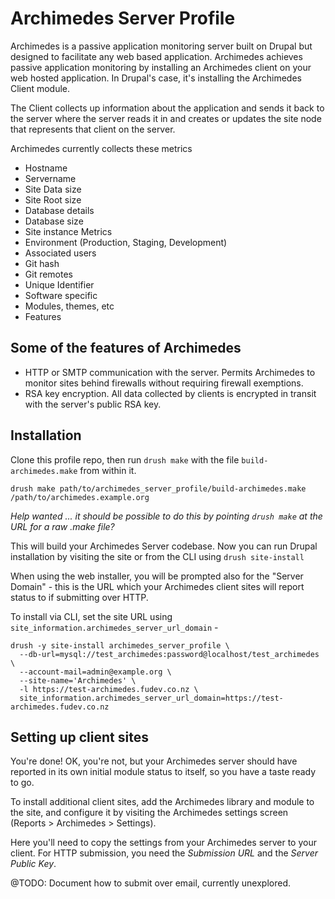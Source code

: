 Archimedes Server Profile
=========================

Archimedes is a passive application monitoring server built on Drupal but designed to facilitate any web based application. Archimedes achieves passive application monitoring by installing an Archimedes client on your web hosted application. In Drupal's case, it's installing the Archimedes Client module.

The Client collects up information about the application and sends it back to the server where the server reads it in and creates or updates the site node that represents that client on the server.

Archimedes currently collects these metrics

* Hostname
* Servername
* Site Data size
* Site Root size
* Database details
* Database size
* Site instance Metrics
* Environment (Production, Staging, Development)
* Associated users
* Git hash
* Git remotes
* Unique Identifier
* Software specific
 * Modules, themes, etc
 * Features

Some of the features of Archimedes
----------------------------------

 * HTTP or SMTP communication with the server. Permits Archimedes to monitor sites behind firewalls without requiring firewall exemptions.
 * RSA key encryption. All data collected by clients is encrypted in transit with the server's public RSA key.

Installation
------------

Clone this profile repo, then run `drush make` with the file `build-archimedes.make` from within it.

    drush make path/to/archimedes_server_profile/build-archimedes.make /path/to/archimedes.example.org

_Help wanted ... it should be possible to do this by pointing `drush
make` at the URL for a raw .make file?_

This will build your Archimedes Server codebase. Now you can run
Drupal installation by visiting the site or from the CLI using `drush
site-install`

When using the web installer, you will be prompted also for the
"Server Domain" - this is the URL which your Archimedes client sites
will report status to if submitting over HTTP.

To install via CLI, set the site URL using `site_information.archimedes_server_url_domain` -

    drush -y site-install archimedes_server_profile \
      --db-url=mysql://test_archimedes:password@localhost/test_archimedes \
      --account-mail=admin@example.org \
      --site-name='Archimedes' \
      -l https://test-archimedes.fudev.co.nz \
      site_information.archimedes_server_url_domain=https://test-archimedes.fudev.co.nz

Setting up client sites
-----------------------

You're done! OK, you're not, but your Archimedes server should have
reported in its own initial module status to itself, so you have a
taste ready to go.

To install additional client sites, add the Archimedes library and
module to the site, and configure it by visiting the Archimedes
settings screen (Reports > Archimedes > Settings).

Here you'll need to copy the settings from your Archimedes server to
your client. For HTTP submission, you need the _Submission URL_ and
the _Server Public Key_.

@TODO: Document how to submit over email, currently unexplored.
